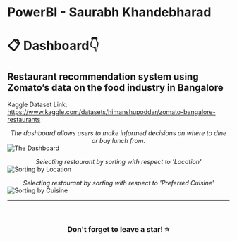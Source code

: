 # PowerBI - Saurabh Khandebharad
# 📋 Dashboard👇
## Restaurant recommendation system using Zomato’s data on the food industry in Bangalore
Kaggle Dataset Link: https://www.kaggle.com/datasets/himanshupoddar/zomato-bangalore-restaurants


_<div align="center">The dashboard allows users to make informed decisions on where to dine or buy lunch from.</div>_
![The Dashboard](https://github.com/Saurabhkhandebharad/PowerBI-SK/assets/104715190/c54fdf0e-09c6-4107-ba2f-169e565aa0ef)


_<div align="center">Selecting restaurant by sorting with respect to 'Location'</div>_
![Sorting by Location](https://github.com/Saurabhkhandebharad/PowerBI-SK/assets/104715190/66617f5d-47d6-4fd0-8e0c-259ede369cbb)


_<div align="center">Selecting restaurant by sorting with respect to 'Preferred Cuisine'</div>_
![Sorting by Cuisine](https://github.com/Saurabhkhandebharad/PowerBI-SK/assets/104715190/5d67be93-971a-4ef5-95b4-f043c46134b9)


<hr />
<br />


### <div align="center">Don't forget to leave a star! ⭐️</div>
